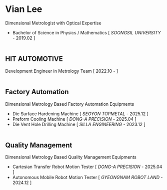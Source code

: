 # Vian Lee #
Dimensional Metrologist with Optical Expertise
- Bachelor of Science in Physics / Mathematics [ *SOONGSIL UNIVERSITY* - 2019.02 ]
<br/></br>
## HIT AUTOMOTIVE ## 
Development Engineer in Metrology Team [ 2022.10 - ]
<br/></br>
## Factory Automation ##
Dimensional Metrology Based Factory Automation Equipments
  - Die Surface Hardening Machine [ *SEOYON TOPMETAL* - 2025.12 ]
  - Preform Cooling Machine [ *DONG-A PRECISION* - 2025.04 ]
  - Die Vent Hole Drilling Machine [ *SILLA ENGINEERING* - 2023.12 ]
<br/></br>
## Quality Management ##
Dimensional Metrology Based Quality Management Equipments
- Cartesian Transfer Robot Motion Tester [ *DONG-A PRECISION* - 2025.04 ]
- Autonomous Mobile Robot Motion Tester [ *GYEONGNAM ROBOT LAND* - 2024.12 ]
  
<!---
Metrologist-Vian/Metrologist-Vian is a ✨ special ✨ repository because its `README.md` (this file) appears on your GitHub profile.
You can click the Preview link to take a look at your changes.
--->
